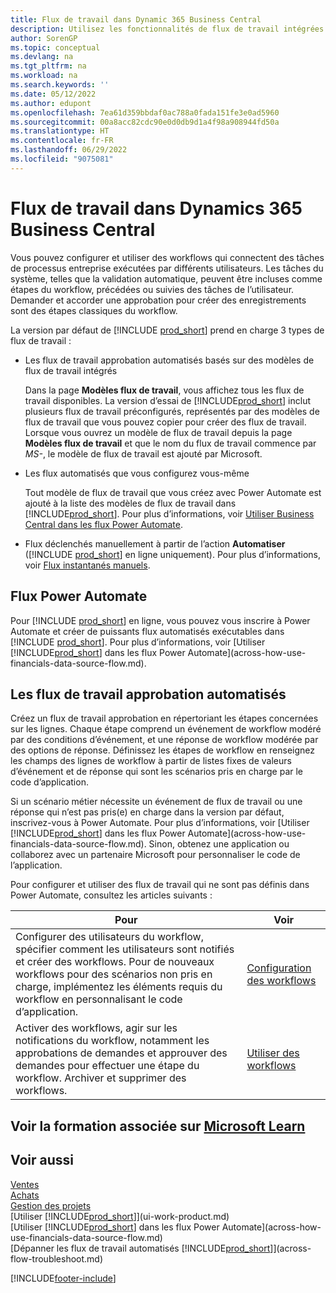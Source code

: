 ```yaml
---
title: Flux de travail dans Dynamic 365 Business Central
description: Utilisez les fonctionnalités de flux de travail intégrées pour configurer des flux de travail approbation afin de compléter les flux de travail automatisés basés sur Power Automate. Vous pouvez configurer des étapes pour affecter des tâches à différentes personnes dans le cadre des différentes tâches de processus métier.
author: SorenGP
ms.topic: conceptual
ms.devlang: na
ms.tgt_pltfrm: na
ms.workload: na
ms.search.keywords: ''
ms.date: 05/12/2022
ms.author: edupont
ms.openlocfilehash: 7ea61d359bbdaf0ac788a0fada151fe3e0ad5960
ms.sourcegitcommit: 00a8acc82cdc90e0d0db9d1a4f98a908944fd50a
ms.translationtype: HT
ms.contentlocale: fr-FR
ms.lasthandoff: 06/29/2022
ms.locfileid: "9075081"
---
```

# <a name="workflows-in-dynamics-365-business-central"></a>Flux de travail dans Dynamics 365 Business Central

Vous pouvez configurer et utiliser des workflows qui connectent des tâches de processus entreprise exécutées par différents utilisateurs. Les tâches du système, telles que la validation automatique, peuvent être incluses comme étapes du workflow, précédées ou suivies des tâches de l’utilisateur. Demander et accorder une approbation pour créer des enregistrements sont des étapes classiques du workflow.  

La version par défaut de [!INCLUDE [prod_short](includes/prod_short.md)] prend en charge 3 types de flux de travail :

* Les flux de travail approbation automatisés basés sur des modèles de flux de travail intégrés  

  Dans la page **Modèles flux de travail**, vous affichez tous les flux de travail disponibles. La version d’essai de [!INCLUDE[prod_short](includes/prod_short.md)] inclut plusieurs flux de travail préconfigurés, représentés par des modèles de flux de travail que vous pouvez copier pour créer des flux de travail. Lorsque vous ouvrez un modèle de flux de travail depuis la page **Modèles flux de travail** et que le nom du flux de travail commence par *MS-*, le modèle de flux de travail est ajouté par Microsoft.  
* Les flux automatisés que vous configurez vous-même  

  Tout modèle de flux de travail que vous créez avec Power Automate est ajouté à la liste des modèles de flux de travail dans [!INCLUDE[prod_short](includes/prod_short.md)]. Pour plus d’informations, voir [Utiliser Business Central dans les flux Power Automate](across-how-use-financials-data-source-flow.md).  
* Flux déclenchés manuellement à partir de l’action **Automatiser** ([!INCLUDE [prod_short](includes/prod_short.md)] en ligne uniquement). Pour plus d’informations, voir [Flux instantanés manuels](across-how-use-financials-data-source-flow.md#manual-instant-flows).  

## <a name="power-automate-flows"></a>Flux Power Automate

Pour [!INCLUDE [prod_short](includes/prod_short.md)] en ligne, vous pouvez vous inscrire à Power Automate et créer de puissants flux automatisés exécutables dans [!INCLUDE [prod_short](includes/prod_short.md)]. Pour plus d’informations, voir [Utiliser [!INCLUDE[prod_short](includes/prod_short.md)] dans les flux Power Automate](across-how-use-financials-data-source-flow.md).  

## <a name="automated-approval-workflows"></a>Les flux de travail approbation automatisés

Créez un flux de travail approbation en répertoriant les étapes concernées sur les lignes. Chaque étape comprend un événement de workflow modéré par des conditions d’événement, et une réponse de workflow modérée par des options de réponse. Définissez les étapes de workflow en renseignez les champs des lignes de workflow à partir de listes fixes de valeurs d’événement et de réponse qui sont les scénarios pris en charge par le code d’application.  

Si un scénario métier nécessite un événement de flux de travail ou une réponse qui n’est pas pris(e) en charge dans la version par défaut, inscrivez-vous à Power Automate. Pour plus d’informations, voir [Utiliser [!INCLUDE[prod_short](includes/prod_short.md)] dans les flux Power Automate](across-how-use-financials-data-source-flow.md). Sinon, obtenez une application ou collaborez avec un partenaire Microsoft pour personnaliser le code de l’application.  

Pour configurer et utiliser des flux de travail qui ne sont pas définis dans Power Automate, consultez les articles suivants :  

|**Pour**|**Voir**|  
|------------|-------------|  
|Configurer des utilisateurs du workflow, spécifier comment les utilisateurs sont notifiés et créer des workflows. Pour de nouveaux workflows pour des scénarios non pris en charge, implémentez les éléments requis du workflow en personnalisant le code d’application.|[Configuration des workflows](across-set-up-workflows.md)|  
|Activer des workflows, agir sur les notifications du workflow, notamment les approbations de demandes et approuver des demandes pour effectuer une étape du workflow. Archiver et supprimer des workflows.|[Utiliser des workflows](across-use-workflows.md)|  

## <a name="see-related-training-at-microsoft-learn"></a>Voir la formation associée sur [Microsoft Learn](/learn/modules/create-workflows/)

## <a name="see-also"></a>Voir aussi

[Ventes](sales-manage-sales.md)  
[Achats](purchasing-manage-purchasing.md)  
[Gestion des projets](projects-manage-projects.md)  
[Utiliser [!INCLUDE[prod_short](includes/prod_short.md)]](ui-work-product.md)  
[Utiliser [!INCLUDE[prod_short](includes/prod_short.md)] dans les flux Power Automate](across-how-use-financials-data-source-flow.md)  
[Dépanner les flux de travail automatisés [!INCLUDE[prod_short](includes/prod_short.md)]](across-flow-troubleshoot.md)  


[!INCLUDE[footer-include](includes/footer-banner.md)]